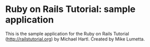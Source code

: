 # Ruby on Rails Tutorial: sample application

This is the sample application for the Ruby on Rails Tutorial (http://railstutorial.org) by Michael Hartl. Created by Mike Lumetta.
